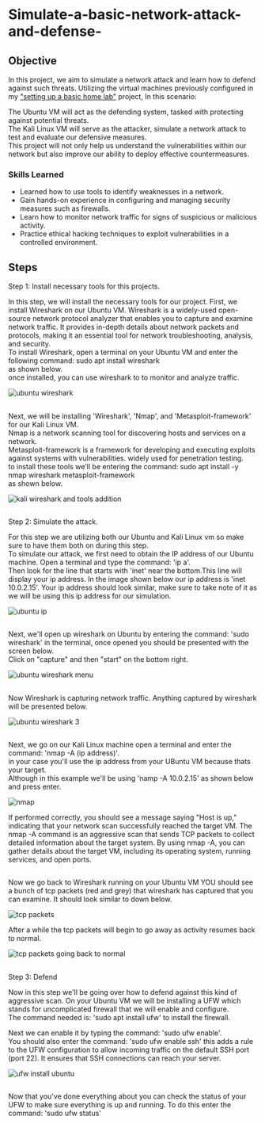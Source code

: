 # Simulate-a-basic-network-attack-and-defense-

## Objective

In this project, we aim to simulate a network attack and learn how to defend against such threats. Utilizing the virtual machines previously configured in my <a href="https://github.com/VegaL101/Setting-up-a-basic-home-lab">"setting up a basic home lab"</a> project, In this scenario:

The Ubuntu VM will act as the defending system, tasked with protecting against potential threats.<br>
The Kali Linux VM will serve as the attacker, simulate a network attack to test and evaluate our defensive measures.<br>
This project will not only help us understand the vulnerabilities within our network but also improve our ability to deploy effective countermeasures.



### Skills Learned

- Learned how to use tools to identify weaknesses in a network.
- Gain hands-on experience in configuring and managing security measures such as firewalls.
- Learn how to monitor network traffic for signs of suspicious or malicious activity.
- Practice ethical hacking techniques to exploit vulnerabilities in a controlled environment.  
  


## Steps


Step 1:
Install necessary tools for this projects.

In this step, we will install the necessary tools for our project. First, we install Wireshark on our Ubuntu VM. Wireshark is a widely-used open-source network protocol analyzer that enables you to capture and examine network traffic. It provides in-depth details about network packets and protocols, making it an essential tool for network troubleshooting, analysis, and security.<br>
To install Wireshark, open a terminal on your Ubuntu VM and enter the following command: sudo apt install wireshark<br>
as shown below.<br>
once installed, you can use wireshark to to monitor and analyze traffic.

![ubuntu wireshark](https://github.com/user-attachments/assets/224dfe18-d01b-4d46-b1c0-cd66132300e9)

##
  
Next, we will be installing 'Wireshark', 'Nmap', and 'Metasploit-framework' for our Kali Linux VM.<br> Nmap is a network scanning tool for discovering hosts and services on a network.<br> Metasploit-framework is a framework for developing and executing exploits against systems with vulnerabilities. widely used for penetration testing.<br> to install these tools we'll be entering the command: sudo apt install -y nmap wireshark metasploit-framework <br>
as shown below.
  
![kali wireshark and tools addition](https://github.com/user-attachments/assets/0f8ed183-d66f-429a-803d-4fb94054862d)

##
Step 2:
Simulate the attack.
  
For this step we are utilizing both our Ubuntu and Kali Linux vm so make sure to have them both on during this step.<br>
To simulate our attack, we first need to obtain the IP address of our Ubuntu machine. Open a terminal and type the command: 'ip a'. <br>Then look for the line that starts with 'inet' near the bottom.This line will display your ip address. In the image shown below our ip address is 'inet 10.0.2.15'. Your ip address should look similar, make sure to take note of it as we will be using this ip address for our simulation.
  
 ![ubuntu ip](https://github.com/user-attachments/assets/590c5758-8f99-416f-9df2-895743023ec8)

 ##
  
  Next, we'll open up wireshark on Ubuntu by entering the command: 'sudo wireshark' in the terminal, once opened you should be presented with the screen below.<br>
  Click on "capture" and then "start" on the bottom right.
  
  ![ubuntu wireshark menu](https://github.com/user-attachments/assets/488576cb-b7ab-4087-9221-4f3f8cab2a7b)

  ##

 Now Wireshark is capturing network traffic. Anything captured by wireshark will be presented below. 

![ubuntu wireshark 3](https://github.com/user-attachments/assets/f1642461-cf36-45f5-b03e-834ae3a12122)

  ##

  Next, we go on our Kali Linux machine open a terminal and enter the command: 'nmap -A (ip address)'.<br> in your case you'll use the ip address from your UBuntu VM because thats your target.<br> Although in this example we'll be using 'namp -A 10.0.2.15' as shown below and press enter.

  ![nmap](https://github.com/user-attachments/assets/a2852354-fb33-41ad-9fdc-5e1687e30df0)

  If performed correctly, you should see a message saying "Host is up," indicating that your network scan successfully reached the target VM. The nmap -A command is an aggressive scan that sends  TCP packets to collect detailed information about the target system. By using nmap -A, you can gather 
  details about the target VM, including its operating system, running services, and open ports.

  ##

  Now we go back to Wireshark running on your Ubuntu VM YOU should see a bunch of tcp packets (red and grey) that wireshark has captured that you can examine. It should look similar to down below.
  
  ![tcp packets](https://github.com/user-attachments/assets/8e0cac63-5911-4f4d-9b30-3d875550841c)

  After a while the tcp packets will begin to go away as activity resumes back to normal.

  ![tcp packets going back to normal](https://github.com/user-attachments/assets/c75c1a8b-65d5-4180-9808-a9fdc7e66ca9)

  ##

  Step 3:
  Defend

  Now in this step we'll be going over how to defend against this kind of aggressive scan.<brr> On your Ubuntu VM we will be installing a UFW which stands for uncomplicated firewall that we will enable and configure.
  <br> The command needed is: 'sudo apt install ufw' to install the firewall.
  
  Next we can enable it by typing the command: 'sudo ufw enable'.<br> You should also enter the command: 'sudo ufw enable ssh' this adds a rule to the UFW 
  configuration to allow incoming traffic on the default SSH port (port 22). It ensures that SSH connections can reach your server.

  ![ufw install ubuntu](https://github.com/user-attachments/assets/f1e7941c-5aa7-4608-a367-b33b40c4d494)

##

Now that you've done everything about you can check the status of your UFW to make sure everything is up and running. To do this enter the command: 'sudo ufw status'




